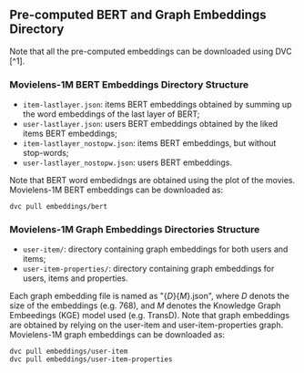 ## Pre-computed BERT and Graph Embeddings Directory

Note that all the pre-computed embeddings can be downloaded using DVC [^1].

### Movielens-1M BERT Embeddings Directory Structure

- ```item-lastlayer.json```: items BERT embeddings obtained by summing up the word embeddings of the last layer of BERT;
- ```user-lastlayer.json```: users BERT embeddings obtained by the liked items BERT embeddings;
- ```item-lastlayer_nostopw.json```: items BERT embeddings, but without stop-words;
- ```user-lastlayer_nostopw.json```: users BERT embeddings.

Note that BERT word embedidngs are obtained using the plot of the movies.
Movielens-1M BERT embeddings can be downloaded as:

    dvc pull embeddings/bert

### Movielens-1M Graph Embeddings Directories Structure

- ```user-item/```: directory containing graph embeddings for both users and items;
- ```user-item-properties/```: directory containing graph embeddings for users, items and properties.

Each graph embedding file is named as "{_D_}{_M_}.json", where _D_ denots the size of the embeddings (e.g. 768), and
_M_ denotes the Knowledge Graph Embeedings (KGE) model used (e.g. TransD).
Note that graph embeddings are obtained by relying on the user-item and user-item-properties graph.
Movielens-1M graph embeddings can be downloaded as:

    dvc pull embeddings/user-item
    dvc pull embeddings/user-item-properties
